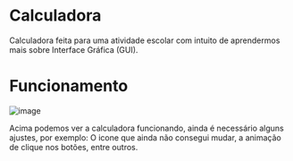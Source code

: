 # Calculadora

Calculadora feita para uma atividade escolar com intuito de aprendermos mais sobre Interface Gráfica (GUI).

# Funcionamento

![image](https://github.com/KyyKelvin/Calculadora/assets/140657338/e48b641d-fe19-4d62-91d6-a298929d0614)

Acima podemos ver a calculadora funcionando, ainda é necessário alguns ajustes, por exemplo: O icone que ainda
não consegui mudar, a animação de clique nos botões, entre outros.
